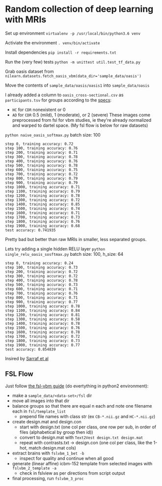 # Random collection of deep learning with MRIs

Set up environment `virtualenv -p /usr/local/bin/python3.6 venv`

Activiate the environment `. venv/bin/activate`

Install dependencies `pip install -r requirements.txt`

Run the (very few) tests `python -m unittest util.test_tf_data.py`

Grab oasis dataset from `nilearn.datasets.fetch_oasis_vbm(data_dir='sample_data/oasis')`

Move the contents of `sample_data/oasis/oasis1` into `sample_data/oasis`

I already added a column to `oasis_cross-sectional.csv` as `participants.tsv` for groups according to the [specs](http://www.oasis-brains.org/pdf/oasis_cross-sectional_facts.pdf):
  - `HC` for `CDR` nonexistent or 0
  - `AD` for `CDR` 0.5 (mild), 1 (moderate), or 2 (severe)
These images come preprocessed from fsl for vbm studies, ie they're already normalized and warped to dartel space. (My fsl flow is below for raw datasets)

`python naive_oasis_softmax.py` batch size: 100
```
step 0, training accuracy: 0.72
step 100, training accuracy: 0.76
step 200, training accuracy: 0.71
step 300, training accuracy: 0.78
step 400, training accuracy: 0.76
step 500, training accuracy: 0.78
step 600, training accuracy: 0.75
step 700, training accuracy: 0.72
step 800, training accuracy: 0.79
step 900, training accuracy: 0.79
step 1000, training accuracy: 0.71
step 1100, training accuracy: 0.79
step 1200, training accuracy: 0.78
step 1300, training accuracy: 0.72
step 1400, training accuracy: 0.85
step 1500, training accuracy: 0.74
step 1600, training accuracy: 0.71
step 1700, training accuracy: 0.73
step 1800, training accuracy: 0.76
step 1900, training accuracy: 0.68
test accuracy: 0.741935
```
Pretty bad but better than raw MRIs in smaller, less separated groups.

Lets try adding a single hidden RELU layer
`python single_relu_oasis_sosftmax.py` batch size: 100, h_size: 64
```
step 0, training accuracy: 0.24
step 100, training accuracy: 0.73
step 200, training accuracy: 0.72
step 300, training accuracy: 0.72
step 400, training accuracy: 0.78
step 500, training accuracy: 0.73
step 600, training accuracy: 0.71
step 700, training accuracy: 0.76
step 800, training accuracy: 0.71
step 900, training accuracy: 0.77
step 1000, training accuracy: 0.78
step 1100, training accuracy: 0.84
step 1200, training accuracy: 0.81
step 1300, training accuracy: 0.58
step 1400, training accuracy: 0.78
step 1500, training accuracy: 0.76
step 1600, training accuracy: 0.78
step 1700, training accuracy: 0.72
step 1800, training accuracy: 0.73
step 1900, training accuracy: 0.77
test accuracy: 0.854839
```

Insired by [Sarraf et al](http://biorxiv.org/content/biorxiv/early/2016/08/30/070441.full.pdf)

## FSL Flow
Just follow [the fsl-vbm guide](https://fsl.fmrib.ox.ac.uk/fsl/fslwiki/FSLVBM/UserGuide) (do evertything in python2 environment):
  - make a `sample_data/<data-set>/fsl` dir
  - move all images into that dir
  - balance groups so that there are equal n each and note one filename each in `fsl/template_list`
    - prepend file names with class str (ex `CB-*.nii.gz` and `HC-*.nii.gz`)
  - create design.mat and design.con
    - start with design.txt (one col per class, one row per sub, in order of files (alphabetical by group then id))
    - convert to design.mat with `Text2Vest design.txt design.mat`
    - repeat with contrasts.txt -> design.con (one col per class, like the 1-hot, match design.mat cols)
  - extract brains with `fslvbm_1_bet -b`
    - inspect for quality and continue when all good
  - generate (linear affine) icbm-152 template from selected images with `fslvbm_2_template -a`
    - check in fslview as per directions from script output
  - final processing, run `fslvbm_3_proc`

